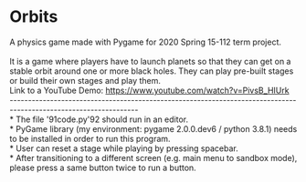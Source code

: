 # Orbits
A physics game made with Pygame for 2020 Spring 15-112 term project.
<br>
<br>It is a game where players have to launch planets so that they can get on a stable orbit around one or more black holes. They can play pre-built stages or build their own stages and play them. 
<br>Link to a YouTube Demo: https://www.youtube.com/watch?v=PivsB_HIUrk
<br>-----------------------------------------------------------------------------------------------------------------
<br>* The file \'91code.py\'92 should run in an editor. 
<br>* PyGame library (my environment: pygame 2.0.0.dev6 / python 3.8.1) needs to be installed in order to run this program. 
<br>* User can reset a stage while playing by pressing spacebar. 
<br>* After transitioning to a different screen (e.g. main menu to sandbox mode), please press a same button twice to run a button. 

